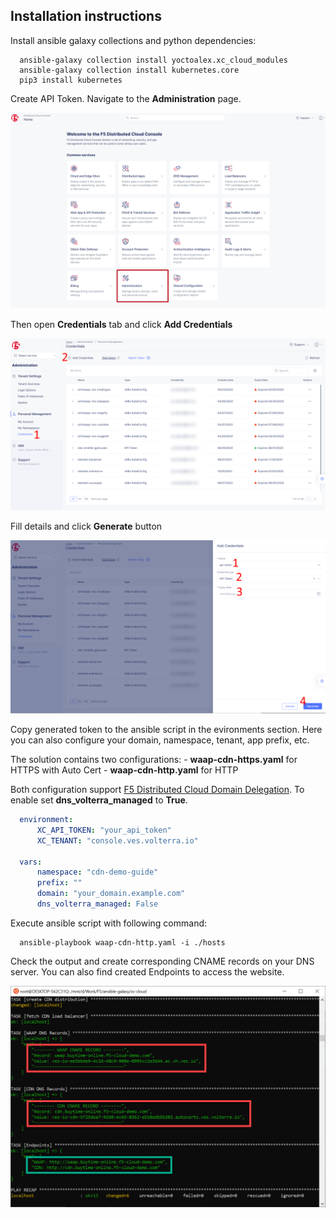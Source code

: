 Installation instructions
------------ 

Install ansible galaxy collections and python dependencies:
 
```shell
  ansible-galaxy collection install yoctoalex.xc_cloud_modules
  ansible-galaxy collection install kubernetes.core
  pip3 install kubernetes
```

Create API Token. Navigate to the **Administration** page.
  
![navigate_to_administration](../assets/token_navigate.png)
  
Then open **Credentials** tab and click **Add Credentials**
  
![create_token](../assets/token_create_0.png)

Fill details and click **Generate** button
    
![fill_details](../assets/token_create_1.png)

Copy generated token to the ansible script in the evironments section. 
Here you can also configure your domain, namespace, tenant, app prefix, etc.

The solution contains two configurations:
    - **waap-cdn-https.yaml** for HTTPS with Auto Cert
    - **waap-cdn-http.yaml** for HTTP
    
Both configuration support [F5 Distributed Cloud Domain Delegation](https://docs.cloud.f5.com/docs/how-to/app-networking/domain-delegation). To enable set **dns_volterra_managed** to **True**. 

```yaml
  environment:
      XC_API_TOKEN: "your_api_token"
      XC_TENANT: "console.ves.volterra.io"
      
  vars:
      namespace: "cdn-demo-guide"
      prefix: ""
      domain: "your_domain.example.com"
      dns_volterra_managed: False
```

Execute ansible script with following command:

```shell
  ansible-playbook waap-cdn-http.yaml -i ./hosts
```

Check the output and create corresponding CNAME records on your DNS server. You can also find created Endpoints to access the website.

![ansible_output](../assets/ansible_output.png)